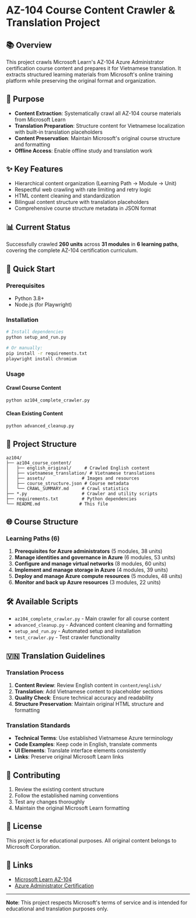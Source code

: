 # AZ-104 Course Content Crawler & Translation Project

## 📚 Overview
This project crawls Microsoft Learn's AZ-104 Azure Administrator certification course content and prepares it for Vietnamese translation. It extracts structured learning materials from Microsoft's online training platform while preserving the original format and organization.

## 🎯 Purpose
- **Content Extraction**: Systematically crawl all AZ-104 course materials from Microsoft Learn
- **Translation Preparation**: Structure content for Vietnamese localization with built-in translation placeholders
- **Content Preservation**: Maintain Microsoft's original course structure and formatting
- **Offline Access**: Enable offline study and translation work

## ✨ Key Features
- Hierarchical content organization (Learning Path → Module → Unit)
- Respectful web crawling with rate limiting and retry logic
- HTML content cleaning and standardization
- Bilingual content structure with translation placeholders
- Comprehensive course structure metadata in JSON format

## 📊 Current Status
Successfully crawled **260 units** across **31 modules** in **6 learning paths**, covering the complete AZ-104 certification curriculum.

## 🚀 Quick Start

### Prerequisites
- Python 3.8+
- Node.js (for Playwright)

### Installation
```bash
# Install dependencies
python setup_and_run.py

# Or manually:
pip install -r requirements.txt
playwright install chromium
```

### Usage

#### Crawl Course Content
```bash
python az104_complete_crawler.py
```

#### Clean Existing Content
```bash
python advanced_cleanup.py
```

## 📁 Project Structure
```
az104/
├── az104_course_content/
│   ├── english_original/     # Crawled English content
│   ├── vietnamese_translation/ # Vietnamese translations
│   ├── assets/              # Images and resources
│   ├── course_structure.json # Course metadata
│   └── CRAWL_SUMMARY.md     # Crawl statistics
├── *.py                     # Crawler and utility scripts
├── requirements.txt         # Python dependencies
└── README.md               # This file
```

## 🌐 Course Structure

### Learning Paths (6)
1. **Prerequisites for Azure administrators** (5 modules, 38 units)
2. **Manage identities and governance in Azure** (6 modules, 53 units)
3. **Configure and manage virtual networks** (8 modules, 60 units)
4. **Implement and manage storage in Azure** (4 modules, 39 units)
5. **Deploy and manage Azure compute resources** (5 modules, 48 units)
6. **Monitor and back up Azure resources** (3 modules, 22 units)

## 🛠️ Available Scripts

- `az104_complete_crawler.py` - Main crawler for all course content
- `advanced_cleanup.py` - Advanced content cleaning and formatting
- `setup_and_run.py` - Automated setup and installation
- `test_crawler.py` - Test crawler functionality

## 🇻🇳 Translation Guidelines

### Translation Process
1. **Content Review**: Review English content in `content/english/`
2. **Translation**: Add Vietnamese content to placeholder sections
3. **Quality Check**: Ensure technical accuracy and readability
4. **Structure Preservation**: Maintain original HTML structure and formatting

### Translation Standards
- **Technical Terms**: Use established Vietnamese Azure terminology
- **Code Examples**: Keep code in English, translate comments
- **UI Elements**: Translate interface elements consistently
- **Links**: Preserve original Microsoft Learn links

## 🤝 Contributing

1. Review the existing content structure
2. Follow the established naming conventions
3. Test any changes thoroughly
4. Maintain the original Microsoft Learn formatting

## 📄 License

This project is for educational purposes. All original content belongs to Microsoft Corporation.

## 🔗 Links

- [Microsoft Learn AZ-104](https://learn.microsoft.com/en-us/training/courses/az-104t00)
- [Azure Administrator Certification](https://learn.microsoft.com/en-us/credentials/certifications/azure-administrator/)

---

**Note**: This project respects Microsoft's terms of service and is intended for educational and translation purposes only.